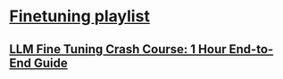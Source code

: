 # [Finetuning playlist](https://www.youtube.com/playlist?list=PLrLEqwuz-mRIEtuUEN8sse2XyksKNN4Om)

## [LLM Fine Tuning Crash Course: 1 Hour End-to-End Guide](https://youtu.be/mrKuDK9dGlg?list=PLrLEqwuz-mRIEtuUEN8sse2XyksKNN4Om)